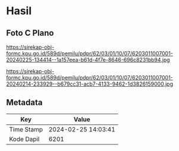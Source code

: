 # Hasil

## Foto C Plano

https://sirekap-obj-formc.kpu.go.id/589d/pemilu/pdpr/62/03/01/10/07/6203011007001-20240225-134414--1a157eea-b61d-4f7e-8646-696c8231bb94.jpg

https://sirekap-obj-formc.kpu.go.id/589d/pemilu/pdpr/62/03/01/10/07/6203011007001-20240214-233929--b679cc31-acb7-4133-9462-1d3826159000.jpg


## Metadata

| Key        | Value               |
| ---------- | ------------------- |
| Time Stamp | 2024-02-25 14:03:41 |
| Kode Dapil | 6201                |



